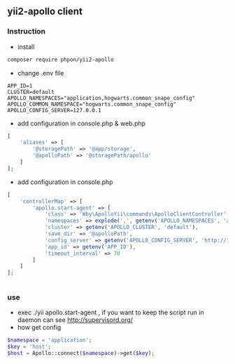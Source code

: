 ## yii2-apollo client

### Instruction

* install 

```bash
composer require phpon/yii2-apollo
```    
* change .env file

```dotenv
APP_ID=1
CLUSTER=default
APOLLO_NAMESPACES="application,hogwarts.common_snape_config"
APOLLO_COMMON_NAMESPACE="hogwarts.common_snape_config"
APOLLO_CONFIG_SERVER=127.0.0.1

```
* add configuration in console.php & web.php 

```php
[
    'aliases' => [
        '@storagePath' => '@app/storage',
        '@apolloPath' => '@storagePath/apollo'
    ]
];
```
        
* add configuration in console.php 
        
```php
[
    'controllerMap' => [
        'apollo.start-agent' => [
            'class' => 'Wby\ApolloYii\commands\ApolloClientController',
            'namespaces' => explode(',', getenv('APOLLO_NAMESPACES', 'application')),
            'cluster' => getenv('APOLLO_CLUSTER', 'default'),
            'save_dir' => '@apolloPath',
            'config_server' => getenv('APOLLO_CONFIG_SERVER', 'http://192.168.100.184:8090'),
            'app_id' => getenv('APP_ID'),
            'timeout_interval' => 70
        ]
    ]
];
    
```
    
### use

* exec ./yii apollo.start-agent , if you want to keep the script run in daemon can see http://supervisord.org/
* how get config 

```php
$namespace = 'application';
$key = 'host';
$host = Apollo::connect($namespace)->get($key);

```